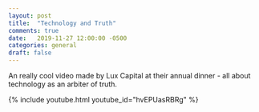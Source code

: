 ```yaml
---
layout: post
title:  "Technology and Truth"
comments: true
date:   2019-11-27 12:00:00 -0500
categories: general
draft: false
---
```


An really cool video made by Lux Capital at their annual dinner - all about technology as an arbiter of truth. 

{% include youtube.html youtube_id="hvEPUasRBRg" %}